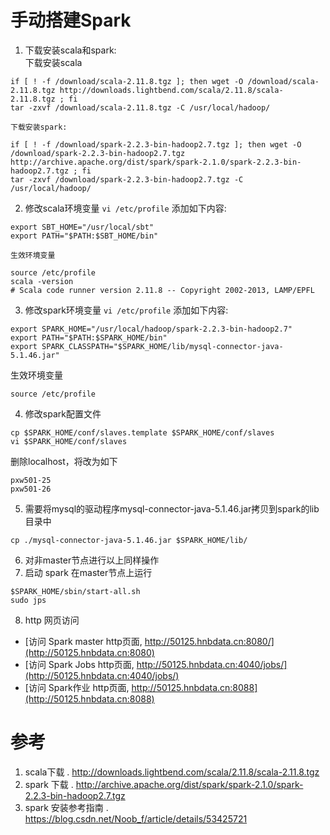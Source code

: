 # 手动搭建Spark

1. 下载安装scala和spark:  
    下载安装scala
```
if [ ! -f /download/scala-2.11.8.tgz ]; then wget -O /download/scala-2.11.8.tgz http://downloads.lightbend.com/scala/2.11.8/scala-2.11.8.tgz ; fi
tar -zxvf /download/scala-2.11.8.tgz -C /usr/local/hadoop/
```

    下载安装spark:
```
if [ ! -f /download/spark-2.2.3-bin-hadoop2.7.tgz ]; then wget -O /download/spark-2.2.3-bin-hadoop2.7.tgz http://archive.apache.org/dist/spark/spark-2.1.0/spark-2.2.3-bin-hadoop2.7.tgz ; fi
tar -zxvf /download/spark-2.2.3-bin-hadoop2.7.tgz -C /usr/local/hadoop/
```
2. 修改scala环境变量 `vi /etc/profile`
    添加如下内容:
```
export SBT_HOME="/usr/local/sbt"
export PATH="$PATH:$SBT_HOME/bin"
```
    生效环境变量
```
source /etc/profile
scala -version
# Scala code runner version 2.11.8 -- Copyright 2002-2013, LAMP/EPFL
```

3. 修改spark环境变量 `vi /etc/profile`
添加如下内容:
```
export SPARK_HOME="/usr/local/hadoop/spark-2.2.3-bin-hadoop2.7"
export PATH="$PATH:$SPARK_HOME/bin"
export SPARK_CLASSPATH="$SPARK_HOME/lib/mysql-connector-java-5.1.46.jar"
```
 生效环境变量
```
source /etc/profile
```

4. 修改spark配置文件
```
cp $SPARK_HOME/conf/slaves.template $SPARK_HOME/conf/slaves
vi $SPARK_HOME/conf/slaves
```
删除localhost，将改为如下
```
pxw501-25
pxw501-26
```
5. 需要将mysql的驱动程序mysql-connector-java-5.1.46.jar拷贝到spark的lib目录中
```
cp ./mysql-connector-java-5.1.46.jar $SPARK_HOME/lib/
```
6. 对非master节点进行以上同样操作
7. 启动 spark
在master节点上运行
```
$SPARK_HOME/sbin/start-all.sh
sudo jps
```

8. http 网页访问
 - [访问 Spark master http页面, http://50125.hnbdata.cn:8080/](http://50125.hnbdata.cn:8080)
 - [访问 Spark Jobs http页面, http://50125.hnbdata.cn:4040/jobs/](http://50125.hnbdata.cn:4040/jobs/)
 - [访问 Spark作业 http页面, http://50125.hnbdata.cn:8088](http://50125.hnbdata.cn:8088)


# 参考
1. scala下载 . http://downloads.lightbend.com/scala/2.11.8/scala-2.11.8.tgz
2. spark 下载 . http://archive.apache.org/dist/spark/spark-2.1.0/spark-2.2.3-bin-hadoop2.7.tgz
3. spark 安装参考指南 . https://blog.csdn.net/Noob_f/article/details/53425721